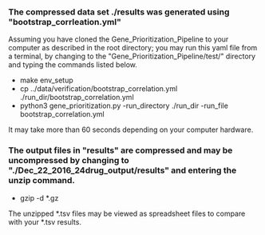 ### The compressed data set ./results was generated using "bootstrap_corrleation.yml"
Assuming you have cloned the Gene_Prioritization_Pipeline to your computer as described in the root directory; you may run this yaml file from a terminal, by changing to the "Gene_Prioritization_Pipeline/test/" directory and typing the commands listed below.
* make env_setup
* cp ../data/verification/bootstrap_correlation.yml ./run_dir/bootstrap_correlation.yml
* python3 gene_prioritization.py -run_directory ./run_dir -run_file bootstrap_correlation.yml

It may take more than 60 seconds depending on your computer hardware.

### The output files in "results" are compressed and may be uncompressed by changing to "./Dec_22_2016_24drug_output/results" and entering the unzip command.
* gzip -d *.gz

The unzipped *.tsv files may be viewed as spreadsheet files to compare with your *.tsv results.

